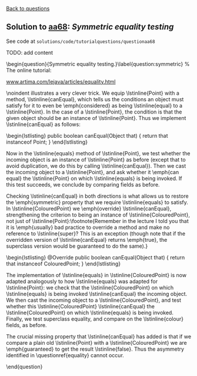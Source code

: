 [Back to questions](../README.md)

## Solution to [aa68](../questions/aa68): *Symmetric equality testing*

See code at `solutions/code/tutorialquestions/questionaa68`

TODO: add content

\begin{question}{Symmetric equality testing.}\label{question:symmetric}
%
The online tutorial:

www.artima.com/lejava/articles/equality.html

\noindent illustrates a very clever trick.  We equip \lstinline{Point}
with a method, \lstinline{canEqual}, which tells us the conditions an object must satisfy for it to even be \emph{considered}
as being \lstinline{equal} to a \lstinline{Point}.  In the case of a \lstinline{Point}, the condition is that the given object
should be an instance of \lstinline{Point}.  Thus we implement \lstinline{canEqual} as follows:

\begin{lstlisting}
public boolean canEqual(Object that) {
  return that instanceof Point;
}
\end{lstlisting}

Now in the \lstinline{equals} method of \lstinline{Point}, we test whether the incoming object is an instance of \lstinline{Point} as before
(except that to avoid duplication, we do this by calling \lstinline{canEqual}).  Then we cast the incoming object to a \lstinline{Point}, and
ask whether it \emph{can equal} the \lstinline{Point} on which \lstinline{equals} is being invoked.  If this test succeeds, we conclude by comparing
fields as before.

Checking \lstinline{canEqual} in both directions is what allows us to restore the \emph{symmetric} property that we require \lstinline{equals}
to satisfy.  In \lstinline{ColouredPoint} we \emph{override} \lstinline{canEqual}, strengthening the criterion to being an instance of
\lstinline{ColouredPoint}, not just of \lstinline{Point}:\footnote{Remember in the lecture I told you that it is \emph{usually} bad practice to override a method and make no reference to \lstinline{super}?  This is an exception (though note that if the overridden version of \lstinline{canEqual} returns \emph{true}, the superclass version would be guaranteed to do the same).}

\begin{lstlisting}
@Override
public boolean canEqual(Object that) {
  return that instanceof ColouredPoint;
}
\end{lstlisting}

The implementation of \lstinline{equals} in \lstinline{ColouredPoint} is now adapted analogously to how \lstinline{equals} was adapted for \lstinline{Point}: we check that the \lstinline{ColouredPoint} on which \lstinline{equals} is being invoked \lstinline{canEqual} the incoming object.  We then cast the incoming object to a \lstinline{ColouredPoint}, and test whether this \lstinline{ColouredPoint} \lstinline{canEqual} the \lstinline{ColouredPoint} on which \lstinline{equals} is being invoked.  Finally, we test superclass equality, and compare on the \lstinline{colour} fields, as before.

The crucial missing property that \lstinline{canEqual} has added is that if we compare a plain old \lstinline{Point} with a \lstinline{ColouredPoint} we are \emph{guaranteed} to get the result \lstinline{false}.  Thus the asymmetry identified in \questionref{equality} cannot occur.

\end{question}
